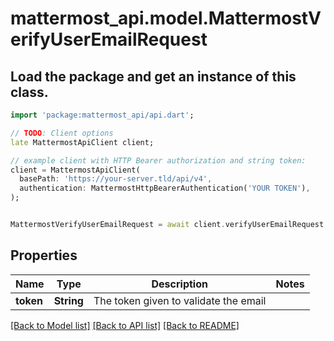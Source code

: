# mattermost_api.model.MattermostVerifyUserEmailRequest

## Load the package and get an instance of this class.
```dart
import 'package:mattermost_api/api.dart';

// TODO: Client options
late MattermostApiClient client;

// example client with HTTP Bearer authorization and string token:
client = MattermostApiClient(
  basePath: 'https://your-server.tld/api/v4',
  authentication: MattermostHttpBearerAuthentication('YOUR TOKEN'),
);


MattermostVerifyUserEmailRequest = await client.verifyUserEmailRequest.FUNCTION_THAT_RETURNS_THIS_CLASS();

```

## Properties
Name | Type | Description | Notes
------------ | ------------- | ------------- | -------------
**token** | **String** | The token given to validate the email | 

[[Back to Model list]](../GENERATED_README.md#documentation-for-models) [[Back to API list]](../GENERATED_README.md#documentation-for-api-endpoints) [[Back to README]](../GENERATED_README.md)


